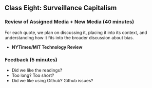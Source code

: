 
## Class Eight: Surveillance Capitalism

### Review of Assigned Media + New Media (40 minutes)

For each quote, we plan on discussing it, placing it into its context, and understanding how it fits into the broader discussion about bias.

- __NYTimes/MIT Technology Review__

### Feedback (5 minutes)
- Did we like the readings?
- Too long? Too short?
- Did we like using Github? Github issues?

